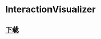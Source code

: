 # InteractionVisualizer

## [下载](https://www.spigotmc.org/resources/interactionvisualizer-visualize-function-blocks-like-crafting-tables-with-animations-client-side.77050/)


